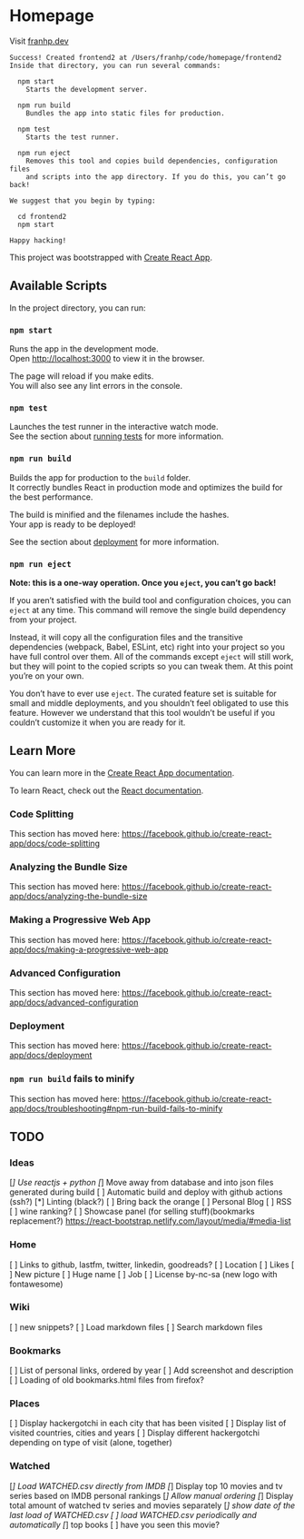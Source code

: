 # Homepage

Visit [franhp.dev](https://franhp.dev)

```
Success! Created frontend2 at /Users/franhp/code/homepage/frontend2
Inside that directory, you can run several commands:

  npm start
    Starts the development server.

  npm run build
    Bundles the app into static files for production.

  npm test
    Starts the test runner.

  npm run eject
    Removes this tool and copies build dependencies, configuration files
    and scripts into the app directory. If you do this, you can’t go back!

We suggest that you begin by typing:

  cd frontend2
  npm start

Happy hacking!
```


This project was bootstrapped with [Create React App](https://github.com/facebook/create-react-app).

## Available Scripts

In the project directory, you can run:

### `npm start`

Runs the app in the development mode.<br />
Open [http://localhost:3000](http://localhost:3000) to view it in the browser.

The page will reload if you make edits.<br />
You will also see any lint errors in the console.

### `npm test`

Launches the test runner in the interactive watch mode.<br />
See the section about [running tests](https://facebook.github.io/create-react-app/docs/running-tests) for more information.

### `npm run build`

Builds the app for production to the `build` folder.<br />
It correctly bundles React in production mode and optimizes the build for the best performance.

The build is minified and the filenames include the hashes.<br />
Your app is ready to be deployed!

See the section about [deployment](https://facebook.github.io/create-react-app/docs/deployment) for more information.

### `npm run eject`

**Note: this is a one-way operation. Once you `eject`, you can’t go back!**

If you aren’t satisfied with the build tool and configuration choices, you can `eject` at any time. This command will remove the single build dependency from your project.

Instead, it will copy all the configuration files and the transitive dependencies (webpack, Babel, ESLint, etc) right into your project so you have full control over them. All of the commands except `eject` will still work, but they will point to the copied scripts so you can tweak them. At this point you’re on your own.

You don’t have to ever use `eject`. The curated feature set is suitable for small and middle deployments, and you shouldn’t feel obligated to use this feature. However we understand that this tool wouldn’t be useful if you couldn’t customize it when you are ready for it.

## Learn More

You can learn more in the [Create React App documentation](https://facebook.github.io/create-react-app/docs/getting-started).

To learn React, check out the [React documentation](https://reactjs.org/).

### Code Splitting

This section has moved here: https://facebook.github.io/create-react-app/docs/code-splitting

### Analyzing the Bundle Size

This section has moved here: https://facebook.github.io/create-react-app/docs/analyzing-the-bundle-size

### Making a Progressive Web App

This section has moved here: https://facebook.github.io/create-react-app/docs/making-a-progressive-web-app

### Advanced Configuration

This section has moved here: https://facebook.github.io/create-react-app/docs/advanced-configuration

### Deployment

This section has moved here: https://facebook.github.io/create-react-app/docs/deployment

### `npm run build` fails to minify

This section has moved here: https://facebook.github.io/create-react-app/docs/troubleshooting#npm-run-build-fails-to-minify


## TODO

### Ideas

[*] Use reactjs + python
[*] Move away from database and into json files generated during build
[ ] Automatic build and deploy with github actions (ssh?)
[*] Linting (black?)
[ ] Bring back the orange
[ ] Personal Blog
[ ] RSS
[ ] wine ranking?
[ ] Showcase panel (for selling stuff)(bookmarks replacement?)
https://react-bootstrap.netlify.com/layout/media/#media-list

### Home

[ ] Links to github, lastfm, twitter, linkedin, goodreads?
[ ] Location
[ ] Likes
[ ] New picture
[ ] Huge name
[ ] Job
[ ] License by-nc-sa (new logo with fontawesome)

### Wiki

[ ] new snippets?
[ ] Load markdown files
[ ] Search markdown files


### Bookmarks

[ ] List of personal links, ordered by year
[ ] Add screenshot and description
[ ] Loading of old bookmarks.html files from firefox?

### Places

[ ] Display hackergotchi in each city that has been visited
[ ] Display list of visited countries, cities and years
[ ] Display different hackergotchi depending on type of visit (alone, together)

### Watched 

[*] Load WATCHED.csv directly from IMDB
[*] Display top 10 movies and tv series based on IMDB personal rankings
[*] Allow manual ordering
[*] Display total amount of watched tv series and movies separately
[*] show date of the last load of WATCHED.csv
[ ] load WATCHED.csv periodically and automatically
[*] top books
[ ] have you seen this movie?
